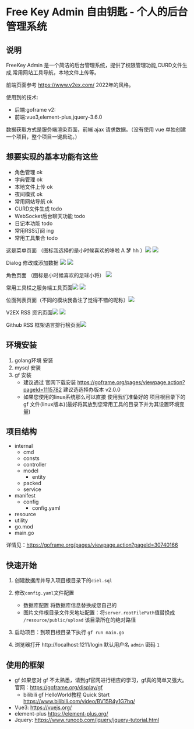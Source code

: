 # Free Key Admin 自由钥匙 - 个人的后台管理系统

## 说明

FreeKey Admin 是一个简洁的后台管理系统，提供了权限管理功能,CURD文件生成,常用网站工具导航，本地文件上传等。

前端页面参考 https://www.v2ex.com/ 2022年的风格。

使用到的技术:

- 后端:goframe v2:
- 前端:vue3,element-plus,jquery-3.6.0

数据获取方式是服务端渲染页面，前端 ajax 请求数据。（没有使用 vue 单独创建一个项目，整个项目一键启动。）

## 想要实现的基本功能有这些

- 角色管理 ok
- 字典管理 ok
- 本地文件上传 ok
- 夜间模式 ok
- 常用网站导航 ok
- CURD文件生成 todo
- WebSocket后台聊天功能 todo
- 日记本功能 todo
- 常用RSS订阅 ing
- 常用工具集合 todo

这是菜单页面 （图标我选择的是小时候喜欢的哆啦 A 梦 hh ）![](./resource/1.png) ![](./resource/2.png)

Dialog 修改或添加数据 ![](./resource/3.png) ![](./resource/4.png)

角色页面 （图标是小时候喜欢的足球小将） ![](./resource/5.png)

常用工具栏之服务端工具页面![](./resource/6.png) ![](./resource/7.png)

位面列表页面（不同的模块我备注了觉得不错的昵称）![](./resource/8.png)

V2EX RSS 资讯页面![](./resource/9.png) ![](./resource/10.png)

Github RSS 框架语言排行榜页面![](./resource/11.png)

## 环境安装

1. golang环境 安装
2. mysql 安装
3. gf 安装
    - 建议通过 官网下载安装 https://goframe.org/pages/viewpage.action?pageId=1115782 建议选选择办版本 v2.0.0
    - 如果您使用的linux系统那么可以直接 使用我们准备好的 项目根目录下的 gf 文件(linux版本)(最好将其放到您常用工具的目录下并为其设置环境变量)

## 项目结构

- internal
    - cmd
    - consts
    - controller
    - model
        - entity
    - packed
    - service
- manifest
    - config
        - config.yaml
- resource
- utility
- go.mod
- main.go

详情见：https://goframe.org/pages/viewpage.action?pageId=30740166

## 快速开始

1. 创建数据库并导入项目根目录下的`ciel.sql`
2. 修改`config.yaml`文件配置
    - 数据库配置 将数据库信息替换成您自己的
    - 图片文件根目录文件夹地址配置：将`server.rootFilePath`值替换成 `/resource/public/upload` 该目录所在的绝对路径

3. 启动项目：到项目根目录下执行 `gf run main.go`
4. 浏览器打开 http://localhost:1211/login  默认用户名 `admin` 密码 `1`

## 使用的框架

- gf 如果您对 gf 不太熟悉，请到gf官网进行相应的学习，gf真的简单又强大。 官网：https://goframe.org/display/gf
    - bilibili gf HelloWorld教程 Quick Start  https://www.bilibili.com/video/BV15R4y1G7hq/
- Vue3: https://vuejs.org/
- element-plus  https://element-plus.org/
- Jquery: https://www.runoob.com/jquery/jquery-tutorial.html
